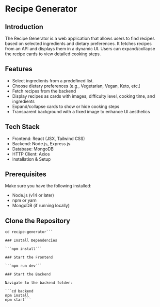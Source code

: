 # Recipe Generator  

## Introduction  

The Recipe Generator is a web application that allows users to find recipes based on selected ingredients and dietary preferences. It fetches recipes from an API and displays them in a dynamic UI. Users can expand/collapse the recipe cards to view detailed cooking steps.  

## Features  

* Select ingredients from a predefined list.  
* Choose dietary preferences (e.g., Vegetarian, Vegan, Keto, etc.)  
* Fetch recipes from the backend  
* Display recipes as cards with images, difficulty level, cooking time, and ingredients  
* Expand/collapse cards to show or hide cooking steps  
* Transparent background with a fixed image to enhance UI aesthetics  

## Tech Stack  

* Frontend: React (JSX, Tailwind CSS)  
* Backend: Node.js, Express.js  
* Database: MongoDB  
* HTTP Client: Axios  
* Installation & Setup  

## Prerequisites  

Make sure you have the following installed:    

* Node.js (v14 or later)  
* npm or yarn  
* MongoDB (if running locally)  

## Clone the Repository  

```git clone https://github.com/yourusername/recipe-generator.git
cd recipe-generator```

### Install Dependencies  

```npm install```   

### Start the Frontend

```npm run dev```   

### Start the Backend  

Navigate to the backend folder:  

```cd backend
npm install
npm start```
